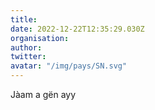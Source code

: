 ```yaml
---
title: 
date: 2022-12-22T12:35:29.030Z
organisation: 
author: 
twitter: 
avatar: "/img/pays/SN.svg"
---
```


Jàam a gën ayy 
